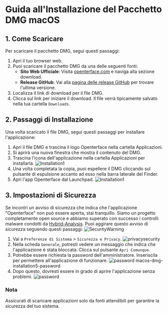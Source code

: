 # Guida all'Installazione del Pacchetto DMG macOS

## 1. Come Scaricare

Per scaricare il pacchetto DMG, segui questi passaggi:

1. Apri il tuo browser web.
2. Puoi scaricare il pacchetto DMG da una delle seguenti fonti:
   - **Sito Web Ufficiale**: Visita [openterface.com](https://openterface.com) e naviga alla sezione download.
   - **Release GitHub**: Vai alla [pagina delle release GitHub](https://github.com/TechxArtisanStudio/Openterface_MacOS/releases) per trovare l'ultima versione.
3. Localizza il link di download per il file DMG.
4. Clicca sul link per iniziare il download. Il file verrà tipicamente salvato nella tua cartella `Downloads`.

## 2. Passaggi di Installazione

Una volta scaricato il file DMG, segui questi passaggi per installare l'applicazione:

1. Apri il file DMG e trascina il logo Openterface nella cartella Applicazioni.
2. Si aprirà una nuova finestra che mostra il contenuto del DMG.
3. Trascina l'icona dell'applicazione nella cartella Applicazioni per installarla.
![Installation1](https://assets.openterface.com/images/guide/macos-dmg-installation1.webp)
4. Una volta completata la copia, puoi espellere il DMG cliccando sul pulsante di espulsione accanto ad esso nella barra laterale del Finder.
5. Apri l'app Openterface dal Launchpad.
![Installation1](https://assets.openterface.com/images/guide/macos-dmg-installation2.webp)


## 3. Impostazioni di Sicurezza

Se incontri un avviso di sicurezza che indica che l'applicazione "Openterface" non può essere aperta, stai tranquillo. Siamo un progetto completamente open source e abbiamo superato con successo i controlli malware condotti da [Hybrid-Analysis](https://www.hybrid-analysis.com/). Puoi aggirare questo avviso di sicurezza seguendo questi passaggi:
![SecurityWarning](https://assets.openterface.com/images/guide/macos-dmg-installation3-not-opened.webp)

1. Vai a `Preferenze di Sistema` > `Sicurezza e Privacy`.
![privacysecurity](https://assets.openterface.com/images/guide/macos-dmg-installation4-privacysecurity.webp)
2. Nella scheda `Generale`, potresti vedere un messaggio che indica che l'applicazione è stata bloccata. Clicca sul pulsante `Apri Comunque`.
3. Potrebbe essere richiesta la password dell'amministratore. Inseriscila per permettere all'applicazione di funzionare.
![password](https://assets.openterface.com/images/guide/macos-dmg-installation5-password.webp)
macos-dmg-installation5-password
4. Dopo questo, dovresti essere in grado di aprire l'applicazione senza problemi.
![password](https://assets.openterface.com/images/guide/macos-dmg-installation6-opened.webp)

### Nota

Assicurati di scaricare applicazioni solo da fonti attendibili per garantire la sicurezza del tuo sistema.
